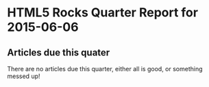 HTML5 Rocks Quarter Report for 2015-06-06
=========================================

Articles due this quater
------------------------

There are no articles due this quarter, either all is good, or something messed up!

